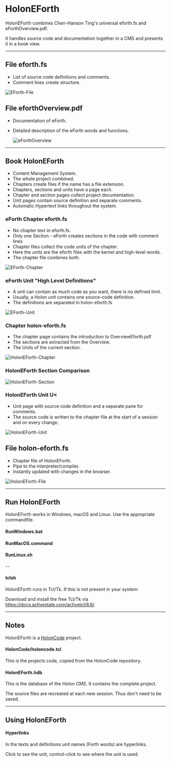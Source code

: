 # HolonEForth

HolonEForth combines Chen-Hanson Ting's universal eforth.fs and eForthOverview.pdf.

It handles source code and documentation together in a CMS and presents it in a book view.



---

## File eforth.fs

- List of source code definitions and comments.
- Comment lines create structure.

![EForth-File](./Reference/efBilder/EForth-File.png)



## File eforthOverview.pdf

- Documentation of eForth. 

- Detailed description of the eForth words and functions.

  ![eForthOverview](./Reference/efBilder/eForthOverview.png)



---



## Book HolonEForth

- Content Management System.
- The whole project combined.
- Chapters create files if the name has a file extension.
- Chapters, sections and units have a page each. 
- Chapter and section pages collect project documentation.
- Unit pages contain source definition and separate comments.
- Automatic Hypertext links throughout the system.



### eForth Chapter eforth.fs

- No chapter text in eforth.fs.
- Only one Section - eForth creates sections in the code with comment lines 
- Chapter files collect the code units of the chapter.
- Here the units are the eforth files with the kernel and high-level words.
- The chapter file combines both.

![EForth-Chapter](./Reference/efBilder/EForth-Chapter.png)

### eForth Unit "High Level Definitions"

- A unit can contain as much code as you want, there is no defined limit.
- Usually, a Holon unit contains one source-code definition.
- The definitions are separated in holon-eforth.fs  

![EForth-Unit](./Reference/efBilder/EForth-Unit.png)



### Chapter holon-eforth.fs

- The chapter page contains the introduction to OverviewEforth.pdf
- The sections are extracted from the Overview.
- The Units of the current section.

![HolonEForth-Chapter](./Reference/efBilder/HolonEForth-Chapter.png)

### HolonEForth Section Comparison

![HolonEForth-Section](./Reference/efBilder/HolonEForth-Section2.png)



### HolonEForth Unit U<

- Unit page with source code definition and a separate pane for comments.
- The source code is written to the chapter file at the start of a session and on every change.

![HolonEForth-Unit](./Reference/efBilder/HolonEForth-Unit.png)



## File holon-eforth.fs

- Chapter file of HolonEForth.
- Pipe to the interpreter/compiler.
- Instantly updated with changes in the browser.

![HolonEForth-File](./Reference/efBilder/HolonEForth-File.png)

---



## Run HolonEForth

HolonEForth works in Windows, macOS and Linux. Use the appropriate commandfile.

#### RunWindows.bat

#### RunMacOS.command

####  RunLinux.sh

--

#### tclsh

HolonEForth runs in Tcl/Tk. If this is not present in your system:

Download and install the free Tcl/Tk via https://docs.activestate.com/activetcl/8.6/



---

## Notes

HolonEForth is a [HolonCode](https://github.com/wejgaard/HolonCode) project. 

#### HolonCode/holoncode.tcl

This is the projects code, copied from the HolonCode repository.

#### HolonEForth.hdb

This is the database of the Holon CMS. It contains the complete project.

The source files are recreated at each new session. Thus don't need to be saved.




---

## Using HolonEForth

#### Hyperlinks

In the texts and definitions unit names (Forth words) are hyperlinks.

Click to see the unit, control-click to see where the unit is used.





